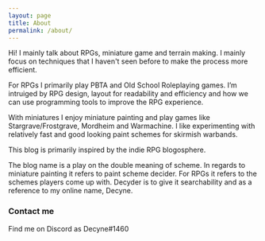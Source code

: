 ```yaml
---
layout: page
title: About
permalink: /about/
---
```


Hi! I mainly talk about RPGs, miniature game and terrain making. I mainly focus on techniques that I haven't seen before to make the process more efficient.

For RPGs I primarily play PBTA and Old School Roleplaying games. I’m intruiged by RPG design, layout for readability and efficiency and how we can use programming tools to improve the RPG experience.

With miniatures I enjoy miniature painting and play games like Stargrave/Frostgrave, Mordheim and Warmachine. I like experimenting with relatively fast and good looking paint schemes for skirmish warbands.

This blog is primarily inspired by the indie RPG blogosphere.

The blog name is a play on the double meaning of scheme. In regards to miniature painting it refers to paint scheme decider. For RPGs it refers to the schemes players come up with. Decyder is to give it searchability and as a reference to my online name, Decyne.

### Contact me

Find me on Discord as Decyne#1460


